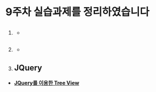 9주차 실습과제를 정리하였습니다
==========

1. ## 
   - 
2. ## 
   - 

3. ## JQuery
  - **[JQuery를 이용한 Tree View](https://gubbib.github.io/webpgm/9Week/JQuery%20Tree%20View/index.html)**
